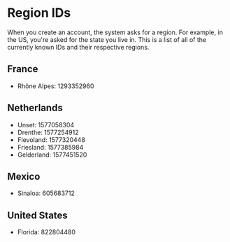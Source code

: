 <!-- TITLE: Region IDs -->
<!-- SUBTITLE: Documentation on the Region IDs Used for Accounts -->

# Region IDs
When you create an account, the system asks for a region. For example, in the US, you're asked for the state you live in. This is a list of all of the currently known IDs and their respective regions.

## France
* Rhône Alpes: 1293352960
## Netherlands
* Unset: 1577058304
* Drenthe: 1577254912
* Flevoland: 1577320448
* Friesland: 1577385984
* Gelderland: 1577451520
## Mexico
* Sinaloa: 605683712
## United States
* Florida: 822804480